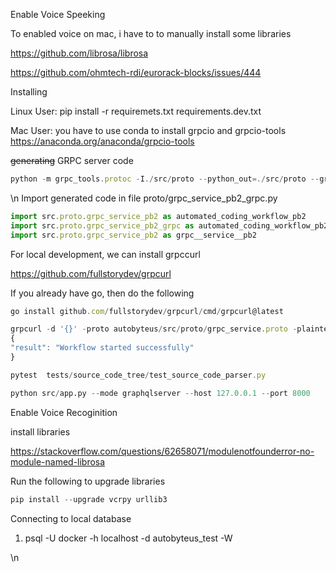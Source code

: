 Enable Voice Speeking

To enabled voice on mac, i have to to manually install some libraries

<https://github.com/librosa/librosa>

<https://github.com/ohmtech-rdi/eurorack-blocks/issues/444>


Installing

Linux User: pip install -r requiremets.txt requirements.dev.txt

Mac User: you have to use conda to install grpcio and grpcio-tools <https://anaconda.org/anaconda/grpcio-tools>



~~generating~~ GRPC server code


```javascript
python -m grpc_tools.protoc -I./src/proto --python_out=./src/proto --grpc_python_out=./src/proto ./src/proto/grpc_service.proto
```

 \n Import generated code in file proto/grpc_service_pb2_grpc.py

```javascript
import src.proto.grpc_service_pb2 as automated_coding_workflow_pb2
import src.proto.grpc_service_pb2_grpc as automated_coding_workflow_pb2_grpc
import src.proto.grpc_service_pb2 as grpc__service__pb2
```



For local development, we can install grpccurl

<https://github.com/fullstorydev/grpcurl>

If you already have go, then do the following

```javascript
go install github.com/fullstorydev/grpcurl/cmd/grpcurl@latest
```

```javascript
grpcurl -d '{}' -proto autobyteus/src/proto/grpc_service.proto -plaintext localhost:50051 automatedcodingworkflow.AutomatedCodingWorkflowService/StartWorkflow
{
"result": "Workflow started successfully"
}
```



```javascript
pytest  tests/source_code_tree/test_source_code_parser.py
```

```python
python src/app.py --mode graphqlserver --host 127.0.0.1 --port 8000
```


Enable Voice Recoginition

install libraries

<https://stackoverflow.com/questions/62658071/modulenotfounderror-no-module-named-librosa>



Run the following to upgrade libraries

```javascript
pip install --upgrade vcrpy urllib3
```


Connecting to local database


1. psql -U docker -h localhost -d autobyteus_test -W


 \n 